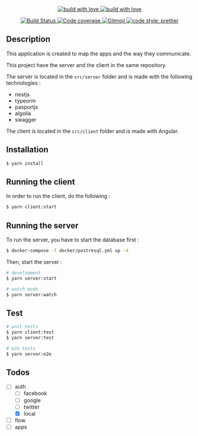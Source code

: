 <p align="center">
    <a href="https://forthebadge.com/">
        <img alt="build with love" src="https://forthebadge.com/images/badges/built-with-love.svg">
    </a>
    <a href="https://forthebadge.com/">
        <img alt="build with love" src="https://forthebadge.com/images/badges/made-with-javascript.svg">
    </a>
</p>
<p align="center">
    <a href="https://circleci.com/gh/beaussart/flow-mapper">
        <img src="https://img.shields.io/circleci/project/github/beaussart/flow-mapper.svg?style=flat-square"
             alt="Build Status">
    </a>
    <a href="https://codecov.io/gh/beaussart/flow-mapper">
        <img src="https://img.shields.io/codecov/c/github/beaussart/flow-mapper.svg?style=flat-square"
             alt="Code coverage">
    </a>
    <a href="https://gitmoji.carloscuesta.me">
        <img src="https://img.shields.io/badge/commit%20convention-gitmoji-green.svg?style=flat-square"
             alt="Gitmoji">
    </a>
    <a href="#badge">
        <img alt="code style: prettier" src="https://img.shields.io/badge/code_style-prettier-ff69b4.svg?style=flat-square">
    </a>
</p>

## Description

This application is created to map the apps and the way they communicate.

This project have the server and the client in the same repository.

The server is located in the `src/server` folder and is made with the following technologies :

- nestjs
- typeorm
- pasportjs
- algolia
- swagger

The client is located in the `src/client` folder and is made with Angular.

## Installation

```bash
$ yarn install
```

## Running the client

In order to run the client, do the following :

```bash
$ yarn client:start
```

## Running the server

To run the server, you have to start the database first :

```bash
$ docker-compose -f docker/postresql.yml up -d
```

Then, start the server :

```bash
# development
$ yarn server:start

# watch mode
$ yarn server:watch
```

## Test

```bash
# unit tests
$ yarn client:test
$ yarn server:test

# e2e tests
$ yarn server:e2e
```

## Todos

- [ ] auth
  - [ ] facebook
  - [ ] google
  - [ ] twitter
  - [x] local
- [ ] flow
- [ ] apps
